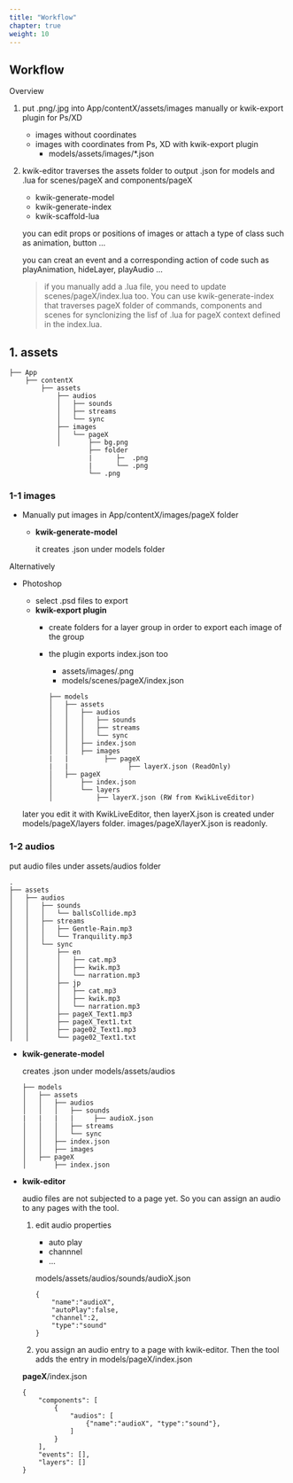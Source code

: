 ```yaml
---
title: "Workflow"
chapter: true
weight: 10
---
```


## Workflow

Overview

1. put .png/.jpg into App/contentX/assets/images manually or kwik-export plugin for Ps/XD

    - images without coordinates
    - images with coordinates from Ps, XD with kwik-export plugin
        - models/assets/images/*.json

1. kwik-editor traverses the assets folder to output .json for models and .lua for scenes/pageX and components/pageX

    - kwik-generate-model
    - kwik-generate-index
    - kwik-scaffold-lua

    you can edit props or positions of images or attach a type of class such as animation, button ...

    you can creat an event and a corresponding action of code such as playAnimation, hideLayer, playAudio ...

    > if you manually add a .lua file, you need to update scenes/pageX/index.lua too. You can use kwik-generate-index that traverses pageX folder of commands, components and scenes for synclonizing the lisf of .lua for pageX context defined in the index.lua.

## 1. assets

```
├── App
    ├── contentX
        ├── assets
            ├── audios
            │   ├── sounds
            │   ├── streams
            │   └── sync
            ├── images
            │   └── pageX
            │       ├── bg.png
                    ├── folder
                    |      ├─  .png
                    |      └── .png
                    └── .png

```
### 1-1 images

- Manually put images in App/contentX/images/pageX folder

    - **kwik-generate-model**

        it creates .json under models folder

Alternatively

- Photoshop
    - select .psd files to export
    - **kwik-export plugin**
        -  create folders for a layer group in order to export each image of the group
        - the plugin exports index.json too
            - assets/images/.png
            - models/scenes/pageX/index.json

            ```
            ├── models
            │   ├── assets
            │   │   ├── audios
            │   │   │   ├── sounds
            │   │   │   ├── streams
            │   │   │   └── sync
            │   │   ├── index.json
            │   │   ├── images
            |   |         ├── pageX
            |   |               ├── layerX.json (ReadOnly)
            │   ├── pageX
            │       ├── index.json
            │       └── layers
            │           ├── layerX.json (RW from KwikLiveEditor)
            ```

    later you edit it with KwikLiveEditor, then layerX.json is created under models/pageX/layers folder. images/pageX/layerX.json is readonly.

### 1-2 audios

put audio files under assets/audios folder

```
.
├── assets
│   ├── audios
│   │   ├── sounds
│   │   │   └── ballsCollide.mp3
│   │   ├── streams
│   │   │   ├── Gentle-Rain.mp3
│   │   │   └── Tranquility.mp3
│   │   └── sync
│   │       ├── en
│   │       │   ├── cat.mp3
│   │       │   ├── kwik.mp3
│   │       │   └── narration.mp3
│   │       ├── jp
│   │       │   ├── cat.mp3
│   │       │   ├── kwik.mp3
│   │       │   └── narration.mp3
│   │       ├── pageX_Text1.mp3
│   │       ├── pageX_Text1.txt
│   │       ├── page02_Text1.mp3
│   │       └── page02_Text1.txt
```

- **kwik-generate-model**

    creates .json under models/assets/audios

    ```
    ├── models
    │   ├── assets
    │   │   ├── audios
    │   │   │   ├── sounds
    |   |   |   |     ├── audioX.json
    │   │   │   ├── streams
    │   │   │   └── sync
    │   │   ├── index.json
    │   │   ├── images
    │   ├── pageX
    │       ├── index.json
    ```


- **kwik-editor**

    audio files are not subjected to a page yet. So you can assign an audio to any pages with the tool.

    1. edit audio properties
        - auto play
        - channnel
        - ...

        models/assets/audios/sounds/audioX.json
        ```
        {
            "name":"audioX",
            "autoPlay":false,
            "channel":2,
            "type":"sound"
        }
        ```

    2. you assign an audio entry to a page with kwik-editor. Then the tool adds the entry in models/pageX/index.json

    **pageX**/index.json
    ```
    {
        "components": [
            {
                "audios": [
                    {"name":"audioX", "type":"sound"},
                ]
            }
        ],
        "events": [],
        "layers": []
    }
    ```
